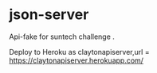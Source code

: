 # json-server
Api-fake for suntech challenge .

Deploy to Heroku as claytonapiserver,url = https://claytonapiserver.herokuapp.com/ 
